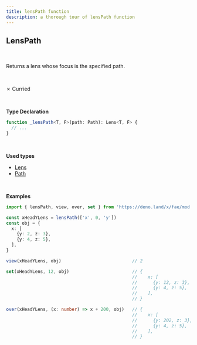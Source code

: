 ```yaml
---
title: lensPath function
description: a thorough tour of lensPath function
---
```


## LensPath
<br>

Returns a lens whose focus is the specified path.

<br>

&cross; Curried

<br>

**Type Declaration**
```typescript
function _lensPath<T, F>(path: Path): Lens<T, F> {
  // ...
}
```
<br>

**Used types**
* [Lens](/types/Lens)
* [Path](/types/Path)

<br>


**Examples**
```typescript
import { lensPath, view, over, set } from 'https://deno.land/x/fae/mod.ts'

const xHeadYLens = lensPath(['x', 0, 'y'])
const obj = {
  x: [
    {y: 2, z: 3},
    {y: 4, z: 5},
  ],
}

view(xHeadYLens, obj)                           // 2

set(xHeadYLens, 12, obj)                        // {
                                                //    x: [
                                                //      {y: 12, z: 3},
                                                //      {y: 4, z: 5},
                                                //    ],
                                                // }

over(xHeadYLens, (x: number) => x + 200, obj)   // {
                                                //    x: [
                                                //      {y: 202, z: 3},
                                                //      {y: 4, z: 5},
                                                //    ],
                                                // }
```
